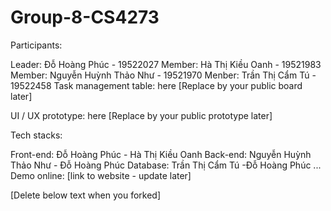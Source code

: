 # Group-8-CS4273
Participants:

Leader: Đỗ Hoàng Phúc - 19522027
Member: Hà Thị Kiều Oanh - 19521983
Member: Nguyễn Huỳnh Thảo Như - 19521970
Menber: Trần Thị Cẩm Tú - 19522458
Task management table: here [Replace by your public board later]

UI / UX prototype: here [Replace by your public prototype later]

Tech stacks:

Front-end: Đỗ Hoàng Phúc - Hà Thị Kiều Oanh
Back-end: Nguyễn Huỳnh Thảo Như - Đỗ Hoàng Phúc 
Database: Trần Thị Cẩm Tú -Đỗ Hoàng Phúc
...
Demo online: [link to website - update later]

[Delete below text when you forked]
